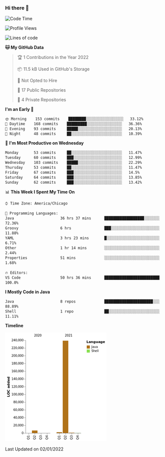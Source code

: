 ### Hi there 👋


<!--START_SECTION:waka-->
![Code Time](http://img.shields.io/badge/Code%20Time-1%2C937%20hrs%201%20min-blue)

![Profile Views](http://img.shields.io/badge/Profile%20Views-0-blue)

![Lines of code](https://img.shields.io/badge/From%20Hello%20World%20I%27ve%20Written-249%20Thousand%20lines%20of%20code-blue)

**🐱 My GitHub Data** 

> 🏆 1 Contributions in the Year 2022
 > 
> 📦 11.5 kB Used in GitHub's Storage 
 > 
> 🚫 Not Opted to Hire
 > 
> 📜 17 Public Repositories 
 > 
> 🔑 4 Private Repositories  
 > 
**I'm an Early 🐤** 

```text
🌞 Morning    153 commits    ████████░░░░░░░░░░░░░░░░░   33.12% 
🌆 Daytime    168 commits    █████████░░░░░░░░░░░░░░░░   36.36% 
🌃 Evening    93 commits     █████░░░░░░░░░░░░░░░░░░░░   20.13% 
🌙 Night      48 commits     ██░░░░░░░░░░░░░░░░░░░░░░░   10.39%

```
📅 **I'm Most Productive on Wednesday** 

```text
Monday       53 commits     ██░░░░░░░░░░░░░░░░░░░░░░░   11.47% 
Tuesday      60 commits     ███░░░░░░░░░░░░░░░░░░░░░░   12.99% 
Wednesday    103 commits    █████░░░░░░░░░░░░░░░░░░░░   22.29% 
Thursday     53 commits     ██░░░░░░░░░░░░░░░░░░░░░░░   11.47% 
Friday       67 commits     ███░░░░░░░░░░░░░░░░░░░░░░   14.5% 
Saturday     64 commits     ███░░░░░░░░░░░░░░░░░░░░░░   13.85% 
Sunday       62 commits     ███░░░░░░░░░░░░░░░░░░░░░░   13.42%

```


📊 **This Week I Spent My Time On** 

```text
⌚︎ Time Zone: America/Chicago

💬 Programming Languages: 
Java                     36 hrs 37 mins      ██████████████████░░░░░░░   72.36% 
Groovy                   6 hrs               ███░░░░░░░░░░░░░░░░░░░░░░   11.88% 
YAML                     3 hrs 23 mins       █░░░░░░░░░░░░░░░░░░░░░░░░   6.71% 
Other                    1 hr 14 mins        ░░░░░░░░░░░░░░░░░░░░░░░░░   2.44% 
Properties               51 mins             ░░░░░░░░░░░░░░░░░░░░░░░░░   1.68%

🔥 Editors: 
VS Code                  50 hrs 36 mins      █████████████████████████   100.0%

```

**I Mostly Code in Java** 

```text
Java                     8 repos             ██████████████████████░░░   88.89% 
Shell                    1 repo              ██░░░░░░░░░░░░░░░░░░░░░░░   11.11%

```


**Timeline**

![Chart not found](https://raw.githubusercontent.com/powercasgamer/powercasgamer/master/charts/bar_graph.png) 


 Last Updated on 02/01/2022
<!--END_SECTION:waka-->
